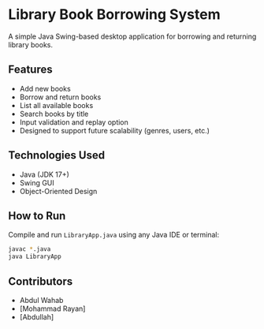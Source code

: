# Library Book Borrowing System

A simple Java Swing-based desktop application for borrowing and returning library books.

## Features
- Add new books
- Borrow and return books
- List all available books
- Search books by title
- Input validation and replay option
- Designed to support future scalability (genres, users, etc.)

## Technologies Used
- Java (JDK 17+)
- Swing GUI
- Object-Oriented Design

## How to Run
Compile and run `LibraryApp.java` using any Java IDE or terminal:

```bash
javac *.java
java LibraryApp
```

## Contributors
- Abdul Wahab
- [Mohammad Rayan]
- [Abdullah]